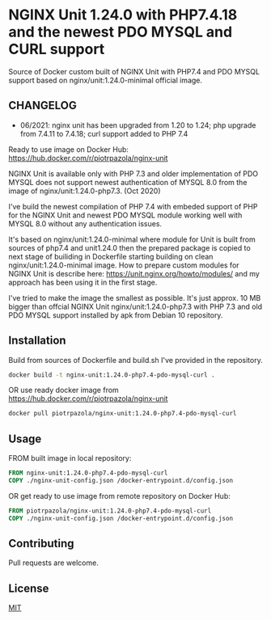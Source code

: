 # NGINX Unit 1.24.0 with PHP7.4.18 and the newest PDO MYSQL and CURL support

Source of Docker custom built of NGINX Unit with PHP7.4 and PDO MYSQL support based on nginx/unit:1.24.0-minimal official image.

## CHANGELOG
* 06/2021: nginx unit has been upgraded from 1.20 to 1.24; php upgrade from 7.4.11 to 7.4.18; curl support added to PHP 7.4

Ready to use image on Docker Hub: https://hub.docker.com/r/piotrpazola/nginx-unit

NGINX Unit is available only with PHP 7.3 and older implementation of PDO MYSQL does not support newest authentication of MYSQL 8.0 from the image of nginx/unit:1.24.0-php7.3. (Oct 2020)

I've build the newest compilation of PHP 7.4 with embeded support of PHP for the NGINX Unit and newest PDO MYSQL module working well with MYSQL 8.0 without any authentication issues.

It's based on nginx/unit:1.24.0-minimal where module for Unit is built from sources of php7.4 and unit1.24.0 then the prepared package is copied to next stage of builiding in Dockerfile starting building on clean nginx/unit:1.24.0-minimal image. How to prepare custom modules for NGINX Unit is describe here: https://unit.nginx.org/howto/modules/ and my approach has been using it in the first stage.

I've tried to make the image the smallest as possible. It's just approx. 10 MB bigger than offcial NGINX Unit nginx/unit:1.24.0-php7.3 with PHP 7.3 and old PDO MYSQL support installed by apk from Debian 10 repository.

## Installation

Build from sources of Dockerfile and build.sh I've provided in the repository.

```bash
docker build -t nginx-unit:1.24.0-php7.4-pdo-mysql-curl .
```

OR use ready docker image from https://hub.docker.com/r/piotrpazola/nginx-unit

```bash
docker pull piotrpazola/nginx-unit:1.24.0-php7.4-pdo-mysql-curl
```

## Usage

FROM built image in local repository:

```Dockerfile
FROM nginx-unit:1.24.0-php7.4-pdo-mysql-curl
COPY ./nginx-unit-config.json /docker-entrypoint.d/config.json
```

OR get ready to use image from remote repository on Docker Hub:

```Dockerfile
FROM piotrpazola/nginx-unit:1.24.0-php7.4-pdo-mysql-curl
COPY ./nginx-unit-config.json /docker-entrypoint.d/config.json
```

## Contributing
Pull requests are welcome.

## License
[MIT](https://choosealicense.com/licenses/mit/)
